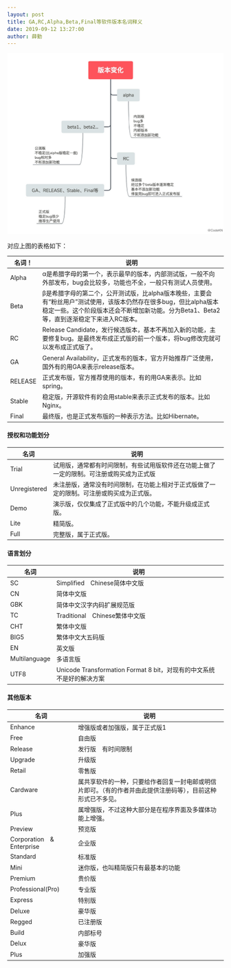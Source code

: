 ```yaml
---
layout: post
title: GA,RC,Alpha,Beta,Final等软件版本名词释义
date: 2019-09-12 13:27:00
author: 薛勤
---
```

![](./20190912GARCAlphaBetaFinal等软件版本名词释义/006y8mN6ly1g6vptfgg6lj30zw0u076m.jpg)

对应上图的表格如下：

| 名词！    | 说明                                                         |
| ------- | ------------------------------------------------------------ |
| Alpha   | α是希腊字母的第一个，表示最早的版本，内部测试版，一般不向外部发布，bug会比较多，功能也不全，一般只有测试人员使用。 |
| Beta    | β是希腊字母的第二个，公开测试版，比alpha版本晚些，主要会有“粉丝用户”测试使用，该版本仍然存在很多bug，但比alpha版本稳定一些。这个阶段版本还会不断增加新功能。分为Beta1、Beta2等，直到逐渐稳定下来进入RC版本。 |
| RC      | Release Candidate，发行候选版本，基本不再加入新的功能，主要修复bug。是最终发布成正式版的前一个版本，将bug修改完就可以发布成正式版了。 |
| GA      | General Availability，正式发布的版本，官方开始推荐广泛使用，国外有的用GA来表示release版本。 |
| RELEASE | 正式发布版，官方推荐使用的版本，有的用GA来表示。比如spring。 |
| Stable  | 稳定版，开源软件有的会用stable来表示正式发布的版本。比如Nginx。 |
| Final   | 最终版，也是正式发布版的一种表示方法。比如Hibernate。        |

#### 授权和功能划分

| 名词         | 说明                                                         |
| ------------ | ------------------------------------------------------------ |
| Trial        | 试用版，通常都有时间限制，有些试用版软件还在功能上做了一定的限制。可注册或购买成为正式版 |
| Unregistered | 未注册版，通常没有时间限制，在功能上相对于正式版做了一定的限制。可注册或购买成为正式版。 |
| Demo         | 演示版，仅仅集成了正式版中的几个功能，不能升级成正式版。     |
| Lite         | 精简版。                                                     |
| Full         | 完整版，属于正式版。                                         |

#### 语言划分

| 名词          | 说明                                                         |
| ------------- | ------------------------------------------------------------ |
| SC            | Simplified　Chinese简体中文版                                |
| CN            | 简体中文版                                                   |
| GBK           | 简体中文汉字内码扩展规范版                                   |
| TC            | Traditional　Chinese繁体中文版                               |
| CHT           | 繁体中文版                                                   |
| BIG5          | 繁体中文大五码版                                             |
| EN            | 英文版                                                       |
| Multilanguage | 多语言版                                                     |
| UTF8          | Unicode Transformation Format 8 bit，对现有的中文系统不是好的解决方案 |

#### 其他版本

| 名词                       | 说明                                                         |
| -------------------------- | ------------------------------------------------------------ |
| Enhance                    | 增强版或者加强版，属于正式版1                                |
| Free                       | 自由版                                                       |
| Release                    | 发行版　有时间限制                                           |
| Upgrade                    | 升级版                                                       |
| Retail                     | 零售版                                                       |
| Cardware                   | 属共享软件的一种，只要给作者回复一封电邮或明信片即可。（有的作者并由此提供注册码等），目前这种形式已不多见。 |
| Plus                       | 属增强版，不过这种大部分是在程序界面及多媒体功能上增强。     |
| Preview                    | 预览版                                                       |
| Corporation　&　Enterprise | 企业版                                                       |
| Standard                   | 标准版                                                       |
| Mini                       | 迷你版，也叫精简版只有最基本的功能                           |
| Premium                    | 贵价版                                                       |
| Professional(Pro)          | 专业版                                                       |
| Express                    | 特别版                                                       |
| Deluxe                     | 豪华版                                                       |
| Regged                     | 已注册版                                                     |
| Build                      | 内部标号                                                     |
| Delux                      | 豪华版                                                       |
| Plus                       | 加强版                                                       |

